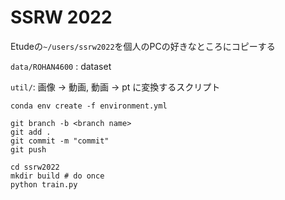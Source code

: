 # SSRW 2022

Etudeの`~/users/ssrw2022`を個人のPCの好きなところにコピーする

`data/ROHAN4600` : dataset

`util/`: 画像 -> 動画, 動画 -> pt に変換するスクリプト

```
conda env create -f environment.yml

git branch -b <branch name>
git add .
git commit -m "commit"
git push
```

```
cd ssrw2022
mkdir build # do once
python train.py
```
